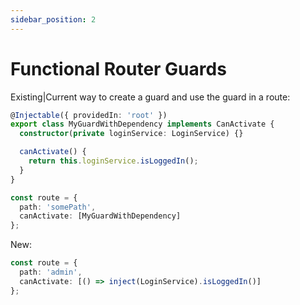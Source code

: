 ```yaml
---
sidebar_position: 2
---
```


# Functional Router Guards

Existing|Current way to create a guard and use the guard in a route:

```ts
@Injectable({ providedIn: 'root' })
export class MyGuardWithDependency implements CanActivate {
  constructor(private loginService: LoginService) {}

  canActivate() {
    return this.loginService.isLoggedIn();
  }
}

const route = {
  path: 'somePath',
  canActivate: [MyGuardWithDependency]
};
```

New:

```ts
const route = {
  path: 'admin',
  canActivate: [() => inject(LoginService).isLoggedIn()]
};
```